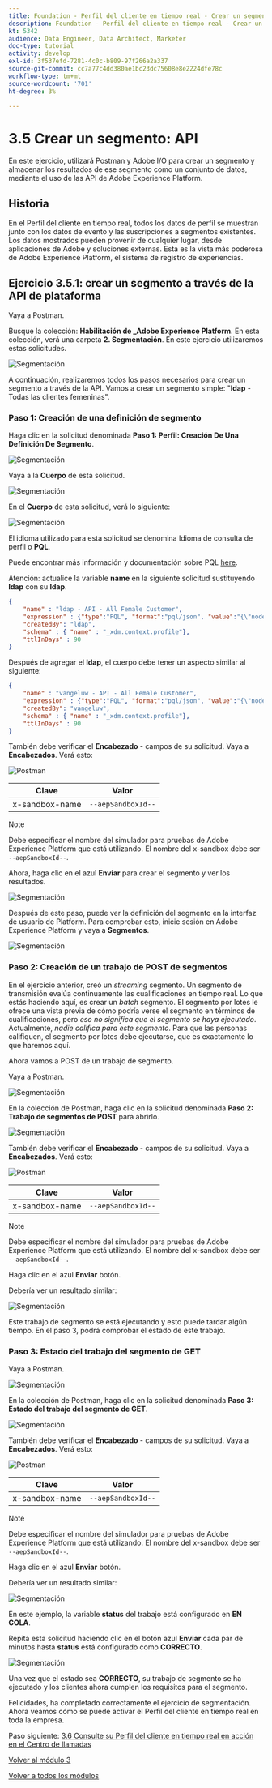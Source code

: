 ```yaml
---
title: Foundation - Perfil del cliente en tiempo real - Crear un segmento - API
description: Foundation - Perfil del cliente en tiempo real - Crear un segmento - API
kt: 5342
audience: Data Engineer, Data Architect, Marketer
doc-type: tutorial
activity: develop
exl-id: 3f537efd-7281-4c0c-b809-97f266a2a337
source-git-commit: cc7a77c4dd380ae1bc23dc75608e8e2224dfe78c
workflow-type: tm+mt
source-wordcount: '701'
ht-degree: 3%

---
```


# 3.5 Crear un segmento: API

En este ejercicio, utilizará Postman y Adobe I/O para crear un segmento y almacenar los resultados de ese segmento como un conjunto de datos, mediante el uso de las API de Adobe Experience Platform.

## Historia

En el Perfil del cliente en tiempo real, todos los datos de perfil se muestran junto con los datos de evento y las suscripciones a segmentos existentes. Los datos mostrados pueden provenir de cualquier lugar, desde aplicaciones de Adobe y soluciones externas. Esta es la vista más poderosa de Adobe Experience Platform, el sistema de registro de experiencias.

## Ejercicio 3.5.1: crear un segmento a través de la API de plataforma

Vaya a Postman.

Busque la colección: **Habilitación de _Adobe Experience Platform**. En esta colección, verá una carpeta **2. Segmentación**. En este ejercicio utilizaremos estas solicitudes.

![Segmentación](./images/pmdtl.png)

A continuación, realizaremos todos los pasos necesarios para crear un segmento a través de la API. Vamos a crear un segmento simple: &quot;**ldap** - Todas las clientes femeninas&quot;.

### Paso 1: Creación de una definición de segmento

Haga clic en la solicitud denominada **Paso 1: Perfil: Creación De Una Definición De Segmento**.

![Segmentación](./images/s1_call.png)

Vaya a la **Cuerpo** de esta solicitud.

![Segmentación](./images/s1_body.png)

En el **Cuerpo** de esta solicitud, verá lo siguiente:

![Segmentación](./images/s1_bodydtl.png)

El idioma utilizado para esta solicitud se denomina Idioma de consulta de perfil o **PQL**.

Puede encontrar más información y documentación sobre PQL [here](https://experienceleague.adobe.com/docs/experience-platform/segmentation/pql/overview.html?lang=en).


Atención: actualice la variable **name** en la siguiente solicitud sustituyendo **ldap** con su **ldap**.

```json
{
    "name" : "ldap - API - All Female Customer",
    "expression" : {"type":"PQL", "format":"pql/json", "value":"{\"nodeType\":\"fnApply\",\"fnName\":\"in\",\"params\":[{\"nodeType\":\"fieldLookup\",\"fieldName\":\"gender\",\"object\":{\"nodeType\":\"fieldLookup\",\"fieldName\":\"person\",\"object\":{\"nodeType\":\"literal\",\"literalType\":\"XDMObject\",\"value\":\"profile\"}}},{\"literalType\":\"List\",\"nodeType\":\"literal\",\"value\":[\"female\"]}]}"},
    "createdBy": "ldap",
    "schema" : { "name" : "_xdm.context.profile"},
    "ttlInDays" : 90
}
```

Después de agregar el **ldap**, el cuerpo debe tener un aspecto similar al siguiente:

```json
{
    "name" : "vangeluw - API - All Female Customer",
    "expression" : {"type":"PQL", "format":"pql/json", "value":"{\"nodeType\":\"fnApply\",\"fnName\":\"in\",\"params\":[{\"nodeType\":\"fieldLookup\",\"fieldName\":\"gender\",\"object\":{\"nodeType\":\"fieldLookup\",\"fieldName\":\"person\",\"object\":{\"nodeType\":\"literal\",\"literalType\":\"XDMObject\",\"value\":\"profile\"}}},{\"literalType\":\"List\",\"nodeType\":\"literal\",\"value\":[\"female\"]}]}"},
    "createdBy": "vangeluw",
    "schema" : { "name" : "_xdm.context.profile"},
    "ttlInDays" : 90
}
```

También debe verificar el **Encabezado** - campos de su solicitud. Vaya a **Encabezados**. Verá esto:

![Postman](./images/s1_h.png)

| Clave | Valor |
| -------------- | ------------------ |
| x-sandbox-name | `--aepSandboxId--` |

>[!NOTE]
>
>Debe especificar el nombre del simulador para pruebas de Adobe Experience Platform que está utilizando. El nombre del x-sandbox debe ser `--aepSandboxId--`.

Ahora, haga clic en el azul **Enviar** para crear el segmento y ver los resultados.

![Segmentación](./images/s1_bodydtl_results.png)

Después de este paso, puede ver la definición del segmento en la interfaz de usuario de Platform. Para comprobar esto, inicie sesión en Adobe Experience Platform y vaya a **Segmentos**.

![Segmentación](./images/s1_segmentdef.png)

### Paso 2: Creación de un trabajo de POST de segmentos

En el ejercicio anterior, creó un _streaming_ segmento. Un segmento de transmisión evalúa continuamente las cualificaciones en tiempo real. Lo que estás haciendo aquí, es crear un _batch_ segmento. El segmento por lotes le ofrece una vista previa de cómo podría verse el segmento en términos de cualificaciones, pero _eso no significa que el segmento se haya ejecutado_. Actualmente, _nadie califica para este segmento_. Para que las personas califiquen, el segmento por lotes debe ejecutarse, que es exactamente lo que haremos aquí.

Ahora vamos a POST de un trabajo de segmento.

Vaya a Postman.

![Segmentación](./images/pmdtl.png)

En la colección de Postman, haga clic en la solicitud denominada **Paso 2: Trabajo de segmentos de POST** para abrirlo.

![Segmentación](./images/s2_call.png)

También debe verificar el **Encabezado** - campos de su solicitud. Vaya a **Encabezados**. Verá esto:

![Postman](./images/s2headers.png)

| Clave | Valor |
| -------------- | ------------------ |
| x-sandbox-name | `--aepSandboxId--` |

>[!NOTE]
>
>Debe especificar el nombre del simulador para pruebas de Adobe Experience Platform que está utilizando. El nombre del x-sandbox debe ser `--aepSandboxId--`.

Haga clic en el azul **Enviar** botón.

Debería ver un resultado similar:

![Segmentación](./images/s2_call_response.png)

Este trabajo de segmento se está ejecutando y esto puede tardar algún tiempo. En el paso 3, podrá comprobar el estado de este trabajo.


### Paso 3: Estado del trabajo del segmento de GET

Vaya a Postman.

![Segmentación](./images/pmdtl.png)

En la colección de Postman, haga clic en la solicitud denominada **Paso 3: Estado del trabajo del segmento de GET**.

![Segmentación](./images/s3_call.png)

También debe verificar el **Encabezado** - campos de su solicitud. Vaya a **Encabezados**. Verá esto:

![Postman](./images/s3headers.png)

| Clave | Valor |
| -------------- | ------------------ |
| x-sandbox-name | `--aepSandboxId--` |

>[!NOTE]
>
>Debe especificar el nombre del simulador para pruebas de Adobe Experience Platform que está utilizando. El nombre del x-sandbox debe ser `--aepSandboxId--`.

Haga clic en el azul **Enviar** botón.

Debería ver un resultado similar:

![Segmentación](./images/s3_status.png)

En este ejemplo, la variable **status** del trabajo está configurado en **EN COLA**.

Repita esta solicitud haciendo clic en el botón azul **Enviar** cada par de minutos hasta **status** está configurado como **CORRECTO**.

![Segmentación](./images/s3_status_succeeded.png)

Una vez que el estado sea **CORRECTO**, su trabajo de segmento se ha ejecutado y los clientes ahora cumplen los requisitos para el segmento.

Felicidades, ha completado correctamente el ejercicio de segmentación. Ahora veamos cómo se puede activar el Perfil del cliente en tiempo real en toda la empresa.

Paso siguiente: [3.6 Consulte su Perfil del cliente en tiempo real en acción en el Centro de llamadas](./ex6.md)

[Volver al módulo 3](./real-time-customer-profile.md)

[Volver a todos los módulos](../../overview.md)
